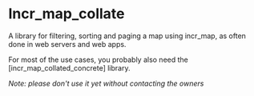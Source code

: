 # Incr_map_collate

A library for filtering, sorting and paging a map using incr_map, as often done
in web servers and web apps.

For most of the use cases, you probably also need the [incr_map_collated_concrete]
library.

*Note: please don't use it yet without contacting the owners*

